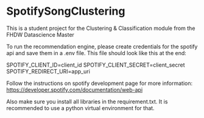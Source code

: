 # SpotifySongClustering
This is a student project for the Clustering &amp; Classification module from the FHDW Datascience Master

To run the recommendation engine, please create credentials for the spotify api and save them in a .env file.
This file should look like this at the end:

SPOTIFY_CLIENT_ID=client_id
SPOTIFY_CLIENT_SECRET=client_secret
SPOTIFY_REDIRECT_URI=app_uri

Follow the instructions on spotify development page for more information:
https://developer.spotify.com/documentation/web-api

Also make sure you install all libraries in the requirement.txt.
It is recommended to use a python virtual environment for that.
